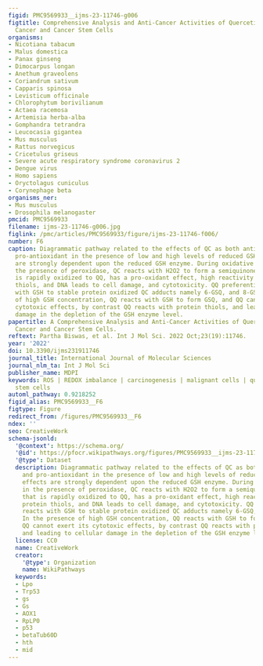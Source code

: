 ```yaml
---
figid: PMC9569933__ijms-23-11746-g006
figtitle: Comprehensive Analysis and Anti-Cancer Activities of Quercetin in ROS-Mediated
  Cancer and Cancer Stem Cells
organisms:
- Nicotiana tabacum
- Malus domestica
- Panax ginseng
- Dimocarpus longan
- Anethum graveolens
- Coriandrum sativum
- Capparis spinosa
- Levisticum officinale
- Chlorophytum borivilianum
- Actaea racemosa
- Artemisia herba-alba
- Gomphandra tetrandra
- Leucocasia gigantea
- Mus musculus
- Rattus norvegicus
- Cricetulus griseus
- Severe acute respiratory syndrome coronavirus 2
- Dengue virus
- Homo sapiens
- Oryctolagus cuniculus
- Corynephage beta
organisms_ner:
- Mus musculus
- Drosophila melanogaster
pmcid: PMC9569933
filename: ijms-23-11746-g006.jpg
figlink: /pmc/articles/PMC9569933/figure/ijms-23-11746-f006/
number: F6
caption: Diagrammatic pathway related to the effects of QC as both antioxidant, and
  pro-antioxidant in the presence of low and high levels of reduced GSH, both effects
  are strongly dependent upon the reduced GSH enzyme. During oxidative stress, in
  the presence of peroxidase, QC reacts with H2O2 to form a semiquinone radical that
  is rapidly oxidized to QQ, has a pro-oxidant effect, high reactivity towards protein
  thiols, and DNA leads to cell damage, and cytotoxicity. QQ preferentially reacts
  with GSH to stable protein oxidized QC adducts namely 6-GSQ, and 8-GSQ. In the presence
  of high GSH concentration, QQ reacts with GSH to form GSQ, and QQ cannot exert its
  cytotoxic effects, by contrast QQ reacts with protein thiols, and leading to cellular
  damage in the depletion of the GSH enzyme level.
papertitle: A Comprehensive Analysis and Anti-Cancer Activities of Quercetin in ROS-Mediated
  Cancer and Cancer Stem Cells.
reftext: Partha Biswas, et al. Int J Mol Sci. 2022 Oct;23(19):11746.
year: '2022'
doi: 10.3390/ijms231911746
journal_title: International Journal of Molecular Sciences
journal_nlm_ta: Int J Mol Sci
publisher_name: MDPI
keywords: ROS | REDOX imbalance | carcinogenesis | malignant cells | quercetin | cancer
  stem cells
automl_pathway: 0.9218252
figid_alias: PMC9569933__F6
figtype: Figure
redirect_from: /figures/PMC9569933__F6
ndex: ''
seo: CreativeWork
schema-jsonld:
  '@context': https://schema.org/
  '@id': https://pfocr.wikipathways.org/figures/PMC9569933__ijms-23-11746-g006.html
  '@type': Dataset
  description: Diagrammatic pathway related to the effects of QC as both antioxidant,
    and pro-antioxidant in the presence of low and high levels of reduced GSH, both
    effects are strongly dependent upon the reduced GSH enzyme. During oxidative stress,
    in the presence of peroxidase, QC reacts with H2O2 to form a semiquinone radical
    that is rapidly oxidized to QQ, has a pro-oxidant effect, high reactivity towards
    protein thiols, and DNA leads to cell damage, and cytotoxicity. QQ preferentially
    reacts with GSH to stable protein oxidized QC adducts namely 6-GSQ, and 8-GSQ.
    In the presence of high GSH concentration, QQ reacts with GSH to form GSQ, and
    QQ cannot exert its cytotoxic effects, by contrast QQ reacts with protein thiols,
    and leading to cellular damage in the depletion of the GSH enzyme level.
  license: CC0
  name: CreativeWork
  creator:
    '@type': Organization
    name: WikiPathways
  keywords:
  - Lpo
  - Trp53
  - gs
  - Gs
  - AOX1
  - RpLP0
  - p53
  - betaTub60D
  - hth
  - mid
---
```

